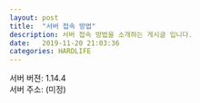 ```yaml
---
layout: post
title:  "서버 접속 방법"
description: 서버 접속 방법을 소개하는 게시글 입니다.
date:   2019-11-20 21:03:36
categories: HARDLIFE
---
```

서버 버젼: 1.14.4  
서버 주소: (미정)
